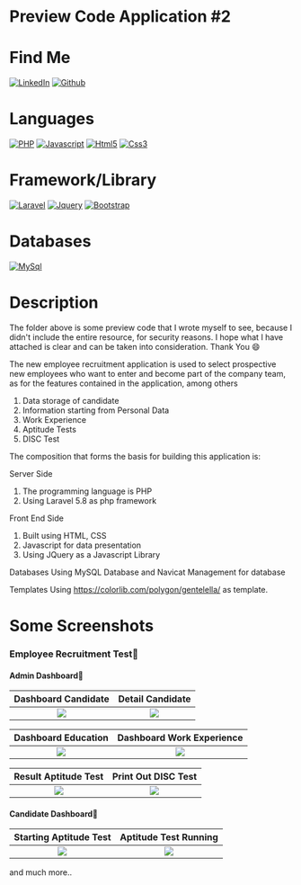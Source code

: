 
# Preview Code Application #2

# Find Me

[![LinkedIn](https://img.shields.io/badge/LinkedIn-0077B5?style=for-the-badge&logo=linkedin&logoColor=white)](https://www.linkedin.com/in/suharyadi-3423a3193/)
[![Github](https://img.shields.io/badge/GitHub-100000?style=for-the-badge&logo=github&logoColor=white)](https://github.com/suharyadi2112)

# Languages

[![PHP](https://img.shields.io/badge/PHP-777BB4?style=for-the-badge&logo=php&logoColor=white)](https://www.php.net/manual/en/index.php)
[![Javascript](https://img.shields.io/badge/JavaScript-323330?style=for-the-badge&logo=javascript&logoColor=F7DF1E)](https://developer.mozilla.org/en-US/docs/Learn/Getting_started_with_the_web/JavaScript_basics?retiredLocale=id)
[![Html5](https://img.shields.io/badge/HTML5-E34F26?style=for-the-badge&logo=html5&logoColor=white)](https://developer.mozilla.org/en-US/docs/Web/HTML)
[![Css3](https://img.shields.io/badge/CSS3-1572B6?style=for-the-badge&logo=css3&logoColor=white)](https://developer.mozilla.org/en-US/docs/Web/CSS)

# Framework/Library

[![Laravel](https://img.shields.io/badge/Laravel-FF2D20?style=for-the-badge&logo=laravel&logoColor=white)](https://laravel.com/)
[![Jquery](https://img.shields.io/badge/jQuery-0769AD?style=for-the-badge&logo=jquery&logoColor=white)](https://jquery.com/)
[![Bootstrap](https://img.shields.io/badge/bootstrap-%23563D7C.svg?style=for-the-badge&logo=bootstrap&logoColor=white)](https://getbootstrap.com/)

# Databases

[![MySql](https://img.shields.io/badge/mysql-%2300f.svg?style=for-the-badge&logo=mysql&logoColor=white)](https://www.mysql.com/)

# Description

The folder above is some preview code that I wrote myself to see, because I didn't include the entire resource, for security reasons. I hope what I have attached is clear and can be taken into consideration. Thank You 😄

The new employee recruitment application is used to select prospective new employees who want to enter and become part of the company team, as for the features contained in the application, among others

<ol>
  <li>Data storage of candidate</li>
  <li>Information starting from Personal Data</li>
  <li>Work Experience</li>
  <li>Aptitude Tests</li>
  <li>DISC Test</li>
</ol>

The composition that forms the basis for building this application is:
 
Server Side
<ol>
  <li>The programming language is PHP</li>
  <li>Using Laravel 5.8 as php framework</li>
</ol>

Front End Side
<ol>
  <li>Built using HTML, CSS</li>
  <li>Javascript for data presentation</li>
  <li>Using JQuery as a Javascript Library</li>
</ol>

Databases
Using MySQL Database and Navicat Management for database

Templates
Using https://colorlib.com/polygon/gentelella/ as template.

# Some Screenshots

<h3>Employee Recruitment Test&#x1F53D;</h3>
<h4>Admin Dashboard&#x1F53D;</h4>

Dashboard Candidate | Detail Candidate
:-------------------------:|:-------------------------:
<img src="https://user-images.githubusercontent.com/105489642/168820909-af32b60e-f595-4ed5-b251-117db8716b65.jpg">  |  <img src="https://user-images.githubusercontent.com/105489642/168821061-2e770cac-e3f6-4fbe-b95d-c931e8ca840c.jpg">

Dashboard Education | Dashboard Work Experience
:-------------------------:|:-------------------------:
<img src="https://user-images.githubusercontent.com/105489642/168827397-6b2faf49-10de-4b27-bd9c-2c001c745619.jpg">  |  <img src="https://user-images.githubusercontent.com/105489642/168827474-02a8f900-7638-4c86-8503-f105f04bfb1b.jpg">

Result Aptitude Test | Print Out DISC Test
:-------------------------:|:-------------------------:
<img src="https://user-images.githubusercontent.com/105489642/168828205-4c9dc495-661c-48c2-880d-3a1a46fa5d9b.jpg">  |  <img src="https://user-images.githubusercontent.com/105489642/168828292-1d17259e-5689-4529-806e-b539dba6f7e4.jpg">

<h4>Candidate Dashboard&#x1F53D;</h4>

Starting Aptitude Test | Aptitude Test Running
:-------------------------:|:-------------------------:
<img src="https://user-images.githubusercontent.com/105489642/168828786-16f767f5-652a-47fc-91dc-71603a45b440.jpg">  |  <img src="https://user-images.githubusercontent.com/105489642/168828860-d0f47273-c07b-497a-b705-fd2b24918641.jpg">

and much more..
